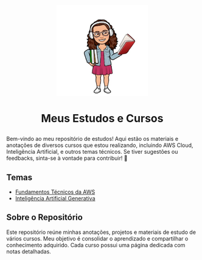 

<p align="center">
    <img src="./deby_estudar.jpeg" alt="Minha Caricatura" style="width: 240px;">
</p>

<h1 align="center">
   
Meus Estudos e Cursos

</h1>

Bem-vindo ao meu repositório de estudos! Aqui estão os materiais e anotações de diversos cursos que estou realizando, incluindo AWS Cloud, Inteligência Artificial, e outros temas técnicos. Se tiver sugestões ou feedbacks, sinta-se à vontade para contribuir! 💖



## Temas

- [Fundamentos Técnicos da AWS](fundamentos_tecnicos_aws.md)
- [Inteligência Artificial Generativa](inteligencia_artificial.md)


## Sobre o Repositório

Este repositório reúne minhas anotações, projetos e materiais de estudo de vários cursos. Meu objetivo é consolidar o aprendizado e compartilhar o conhecimento adquirido. Cada curso possui uma página dedicada com notas detalhadas.



